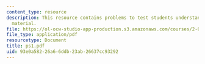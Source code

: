 ```yaml
---
content_type: resource
description: This resource contains problems to test students understanding of course
  material.
file: https://ol-ocw-studio-app-production.s3.amazonaws.com/courses/2-001-mechanics-materials-i-fall-2006/93e0a58226a66ddb23ab26637cc93292_ps1.pdf
file_type: application/pdf
resourcetype: Document
title: ps1.pdf
uid: 93e0a582-26a6-6ddb-23ab-26637cc93292
---
```

